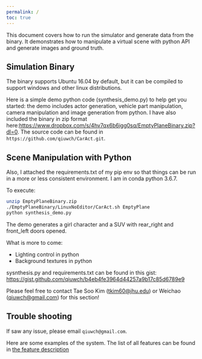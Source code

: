 ```yaml
---
permalink: /
toc: true
---
```


This document covers how to run the simulator and generate data from the binary. It demonstrates how to manipulate a virtual scene with python API and generate images and ground truth.

## Simulation Binary

The binary supports Ubuntu 16.04 by default, but it can be compiled to support windows and other linux distributions.

Here is a simple demo python code (synthesis_demo.py) to help get you started: the demo includes actor generation, vehicle part manipulation, camera manipulation and image generation from python.
I have also included the binary in zip format here:https://www.dropbox.com/s/4hv7qx6b6igg0sq/EmptyPlaneBinary.zip?dl=0. The source code can be found in `https://github.com/qiuwch/CarAct.git`.
 
## Scene Manipulation with Python

Also, I attached the requirements.txt of my pip env so that things can be run in a more or less consistent environment. I am in conda python 3.6.7.
 
To execute:

```bash
unzip EmptyPlaneBinary.zip
./EmptyPlaneBinary/LinuxNoEditor/CarAct.sh EmptyPlane
python synthesis_demo.py
```
 
The demo generates a girl character and a SUV with rear_right and front_left doors opened. 
 
What is more to come:
- Lighting control in python
- Background textures in python

sysnthesis.py and requirements.txt can be found in this gist: https://gist.github.com/qiuwch/b4eb4fe3964d44257a9b17c85d6789e9

Please feel free to contact Tae Soo Kim (tkim60@jhu.edu) or Weichao (qiuwch@gmail.com) for this section!

## Trouble shooting

If saw any issue, please email `qiuwch@gmail.com`. 

Here are some examples of the system. The list of all features can be found in [the feature description](/docs/feature/)
